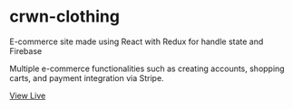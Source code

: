# crwn-clothing

E-commerce site made using React with Redux for handle state and Firebase

Multiple e-commerce functionalities such as creating accounts, shopping carts, and payment integration via Stripe.

[View Live](https://crwn-clothing-glc.herokuapp.com/)
